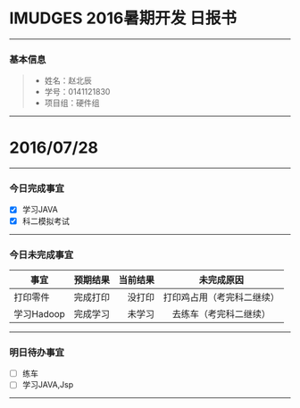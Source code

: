 ﻿# IMUDGES 2016暑期开发 日报书


-------


### 基本信息
> * 姓名：赵北辰
> * 学号：0141121830
> * 项目组：硬件组

-------


# 2016/07/28

-------

### 今日完成事宜
- [x]  学习JAVA
- [x]  科二模拟考试

-----
### 今日未完成事宜


| 事宜     |预期结果| 当前结果  | 未完成原因   | 
| --------   | -----:  | -----:  | :----:  |
| 打印零件     | 完成打印    | 没打印   | 打印鸡占用（考完科二继续）  | 
| 学习Hadoop     | 完成学习    | 未学习   | 去练车（考完科二继续）  | 


------
### 明日待办事宜
- [ ] 练车
- [ ] 学习JAVA,Jsp

-------
